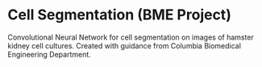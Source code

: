 # Cell Segmentation (BME Project)
Convolutional Neural Network for cell segmentation on images of hamster kidney cell cultures. Created with guidance from Columbia Biomedical Engineering Department. 
